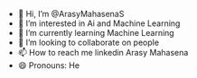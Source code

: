 - 👋 Hi, I’m @ArasyMahasenaS
- 👀 I’m interested in Ai and Machine Learning
- 🌱 I’m currently learning Machine Learning
- 💞️ I’m looking to collaborate on people
- 📫 How to reach me linkedin Arasy Mahasena
- 😄 Pronouns: He
<!---
ArasyMahasenaS/ArasyMahasenaS is a ✨ special ✨ repository because its `README.md` (this file) appears on your GitHub profile.
You can click the Preview link to take a look at your changes.
--->
